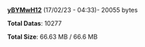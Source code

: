 [**yBYMwH12**](/data/yBYMwH12.txt) (17/02/23 - 04:33)- 20055 bytes

**Total Datas**: 10277

**Total Size**: 66.63 MB / 66.6 MB